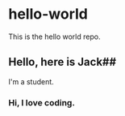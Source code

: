 # hello-world
This is the hello world repo.
## Hello, here is Jack##
I'm a student.
### Hi, I love coding. ###

